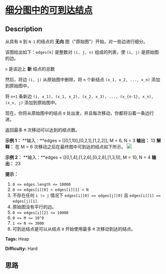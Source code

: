 # [细分图中的可到达结点][title]

## Description

从具有 `0` 到 `N-1` 的结点的 **无向** 图（"原始图"）开始，对一些边进行细分。

该图给出如下：`edges[k]` 是整数对 `(i, j, n)` 组成的列表，使 `(i, j)` 是原始图的边。

`n` 是该边上 **新** 结点的总数

然后，将边 `(i, j)` 从原始图中删除，将 `n` 个新结点 `(x_1, x_2, ..., x_n)` 添加到原始图中，

将 `n+1` 条新边 `(i, x_1), (x_1, x_2), (x_2, x_3), ..., (x_{n-1}, x_n), (x_n, j)`
添加到原始图中。

现在，你将从原始图中的结点 `0` 处出发，并且每次移动，你都将沿着一条边行进。

返回最多 `M` 次移动可以达到的结点数。



**示例 1：**
            **输入：**edges = [[0,1,10],[0,2,1],[1,2,2]], M = 6, N = 3    **输出：** 13    **解释：**    在 M = 6 次移动之后在最终图中可到达的结点如下所示。    ![](https://s3-lc-upload.s3.amazonaws.com/uploads/2018/08/01/origfinal.png)    

**示例 2：**
            **输入：**edges = [[0,1,4],[1,2,6],[0,2,8],[1,3,1]], M = 10, N = 4    **输出：** 23



**提示：**

  1. `0 <= edges.length <= 10000`
  2. `0 <= edges[i][0] < edges[i][1] < N`
  3. 不存在任何 `i != j` 情况下 `edges[i][0] == edges[j][0]` 且 `edges[i][1] == edges[j][1]`.
  4. 原始图没有平行的边。
  5. `0 <= edges[i][2] <= 10000`
  6. `0 <= M <= 10^9`
  7. `1 <= N <= 3000`
  8. 可到达结点是可以从结点 `0` 开始使用最多 `M` 次移动到达的结点。




**Tags:** Heap

**Difficulty:** Hard

## 思路

[title]: https://leetcode-cn.com/problems/reachable-nodes-in-subdivided-graph
